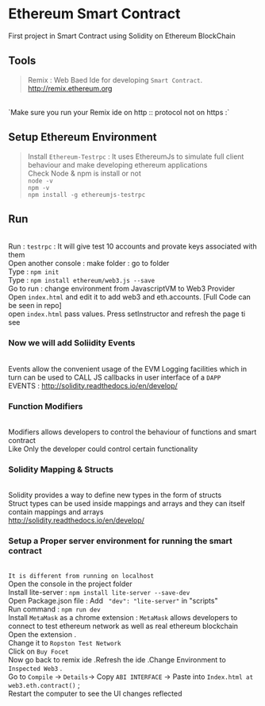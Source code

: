 # Ethereum Smart Contract
First project in Smart Contract using Solidity on Ethereum BlockChain

## Tools 
> Remix : Web Baed Ide for developing `Smart Contract`.
http://remix.ethereum.org
<br />
`Make sure you run your Remix ide on http :: protocol not on https :`


## Setup Ethereum Environment
> Install `Ethereum-Testrpc` : It uses EthereumJs to simulate full client behaviour and make developing ethereum applications
> <br />Check Node & npm is install or not 
<br />`node -v`
<br />`npm -v`
<br />`npm install -g ethereumjs-testrpc`

## Run
<br /> Run : `testrpc` : It will give test 10 accounts and provate keys associated with them
<br /> Open another console : make folder : go to folder
<br /> Type : `npm init`
<br /> Type : `npm install ethereum/web3.js --save`
<br /> Go to run : change environment from JavascriptVM to Web3 Provider
<br /> Open `index.html` and edit it to add web3 and eth.accounts. [Full Code can be seen in repo]
<br /> open `index.html` pass values. Press setInstructor and refresh the page ti see 

### Now we will add Soliidity Events 
<br /> Events allow the convenient usage of the EVM Logging facilities which in turn can be used to CALL JS callbacks in user interface of a `DAPP`
<br /> EVENTS : http://solidity.readthedocs.io/en/develop/

### Function Modifiers
<br /> Modifiers allows developers to control the behaviour of functions and smart contract
<br /> Like Only the developer could control certain functionality

### Solidity Mapping & Structs
<br /> Solidity provides a way to define new types in the form of structs
<br /> Struct types can be used inside mappings and arrays and they can itself contain mappings and arrays
<br /> http://solidity.readthedocs.io/en/develop/

### Setup a Proper server environment for running the smart contract 
<br /> `It is different from running on localhost`
<br /> Open the console in the project folder
<br /> Install lite-server : `npm install lite-server --save-dev`
<br /> Open Package.json file : Add ` "dev": "lite-server"` in "scripts" 
<br /> Run command : `npm run dev`
<br /> Install `MetaMask` as a chrome extension : `MetaMask` allows developers to connect to test ethereum network as well as real ethereum blockchain
<br /> Open the extension .
<br /> Change it to `Ropston Test Network`
<br /> Click on `Buy Focet`
<br /> Now go back to remix ide .Refresh the ide .Change Environment to `Inspected Web3` .
<br /> Go to `Compile` -> `Details`-> Copy `ABI INTERFACE` -> Paste into `Index.html at web3.eth.contract()` ;
<br /> Restart the computer to see the UI changes reflected


